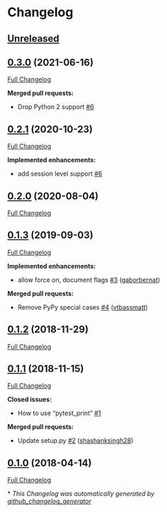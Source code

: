 # Changelog

## [Unreleased](https://github.com/pytest-dev/pytest-print/tree/HEAD)

## [0.3.0](https://github.com/pytest-dev/pytest-print/tree/0.3.0) (2021-06-16)

[Full Changelog](https://github.com/pytest-dev/pytest-print/compare/0.2.1...0.3.0)

**Merged pull requests:**

- Drop Python 2 support [\#6](https://github.com/pytest-dev/pytest-print/issues/7)

## [0.2.1](https://github.com/pytest-dev/pytest-print/tree/0.2.1) (2020-10-23)

[Full Changelog](https://github.com/pytest-dev/pytest-print/compare/0.2.0...0.2.1)

**Implemented enhancements:**

- add session level support [\#6](https://github.com/pytest-dev/pytest-print/issues/6)

## [0.2.0](https://github.com/pytest-dev/pytest-print/tree/0.2.0) (2020-08-04)

[Full Changelog](https://github.com/pytest-dev/pytest-print/compare/0.1.3...0.2.0)

## [0.1.3](https://github.com/pytest-dev/pytest-print/tree/0.1.3) (2019-09-03)

[Full Changelog](https://github.com/pytest-dev/pytest-print/compare/0.1.2...0.1.3)

**Implemented enhancements:**

- allow force on, document flags [\#3](https://github.com/pytest-dev/pytest-print/pull/3) ([gaborbernat](https://github.com/gaborbernat))

**Merged pull requests:**

- Remove PyPy special cases [\#4](https://github.com/pytest-dev/pytest-print/pull/4) ([vtbassmatt](https://github.com/vtbassmatt))

## [0.1.2](https://github.com/pytest-dev/pytest-print/tree/0.1.2) (2018-11-29)

[Full Changelog](https://github.com/pytest-dev/pytest-print/compare/0.1.1...0.1.2)

## [0.1.1](https://github.com/pytest-dev/pytest-print/tree/0.1.1) (2018-11-15)

[Full Changelog](https://github.com/pytest-dev/pytest-print/compare/0.1.0...0.1.1)

**Closed issues:**

- How to use “pytest\_print” [\#1](https://github.com/pytest-dev/pytest-print/issues/1)

**Merged pull requests:**

- Update setup.py [\#2](https://github.com/pytest-dev/pytest-print/pull/2) ([shashanksingh28](https://github.com/shashanksingh28))

## [0.1.0](https://github.com/pytest-dev/pytest-print/tree/0.1.0) (2018-04-14)

[Full Changelog](https://github.com/pytest-dev/pytest-print/compare/727896d18cab117ad84010086cbc4c9a16d9e8f7...0.1.0)



\* *This Changelog was automatically generated by [github_changelog_generator](https://github.com/github-changelog-generator/github-changelog-generator)*
